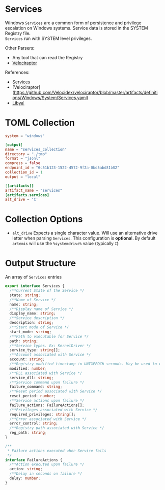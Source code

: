 # Services

Windows `Services` are a common form of persistence and privilege escalation on
Windows systems. Service data is stored in the SYSTEM Registry file.\
`Services` run with SYSTEM level privileges.

Other Parsers:

- Any tool that can read the Registry
- [Velociraptor](https://docs.velociraptor.app/artifact_references/pages/windows.system.services/)

References:

- [Services](https://forensafe.com/blogs/windowsservices.html)
- [Velociraptor]
  (https://github.com/Velocidex/velociraptor/blob/master/artifacts/definitions/Windows/System/Services.yaml)
- [Libyal](https://winreg-kb.readthedocs.io/en/latest/sources/system-keys/Services-and-drivers.html)

# TOML Collection

```toml
system = "windows"

[output]
name = "services_collection"
directory = "./tmp"
format = "jsonl"
compress = false
endpoint_id = "6c51b123-1522-4572-9f2a-0bd5abd81b82"
collection_id = 1
output = "local"

[[artifacts]]
artifact_name = "services"
[artifacts.services]
alt_drive = 'C'
```

# Collection Options

- `alt_drive` Expects a single character value. Will use an alternative drive
  letter when parsing `Services`. This configuration is **optional**. By default
  `artemis` will use the `%systemdrive%` value (typically `C`)

# Output Structure

An array of `Services` entries

```typescript
export interface Services {
  /**Current State of the Service */
  state: string;
  /**Name of Service */
  name: string;
  /**Display name of Service */
  display_name: string;
  /**Service description */
  description: string;
  /**Start mode of Service */
  start_mode: string;
  /**Path to executable for Service */
  path: string;
  /**Service types. Ex: KernelDriver */
  service_type: string[];
  /**Account associated with Service */
  account: string;
  /**Registry modified timestamp in UNIXEPOCH seconds. May be used to determine when the Service was created */
  modified: number;
  /**DLL associated with Service */
  service_dll: string;
  /**Service command upon failure */
  failure_command: string;
  /**Reset period associated with Service */
  reset_period: number;
  /**Service actions upon failure */
  failure_actions: FailureActions[];
  /**Privileges associated with Service */
  required_privileges: string[];
  /**Error associated with Service */
  error_control: string;
  /**Registry path associated with Service */
  reg_path: string;
}

/**
 * Failure actions executed when Service fails
 */
interface FailureActions {
  /**Action executed upon failure */
  action: string;
  /**Delay in seconds on failure */
  delay: number;
}
```
